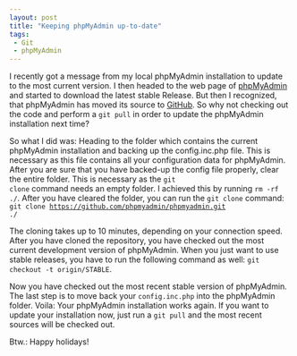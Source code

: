 ```yaml
---
layout: post
title: "Keeping phpMyAdmin up-to-date"
tags:
 - Git
 - phpMyAdmin
---
```

I recently got a message from my local phpMyAdmin installation to update to the most current version.
I then headed to the web page of <a href="http://www.phpmyadmin.net" target="_blank">phpMyAdmin</a> and started to download the latest stable Release.
But then I recognized, that phpMyAdmin has moved its source to <a href="http://www.github.com" target="_blank">GitHub</a>.
So why not checking out the code and perform a <code>git pull</code> in order to update the phpMyAdmin installation next time?

<!--more-->

So what I did was: Heading to the folder which contains the current phpMyAdmin installation and backing up the config.inc.php file.
This is necessary as this file contains all your configuration data for phpMyAdmin.
After you are sure that you have backed-up the config file properly, clear the entire folder.
This is necessary as the <code>git clone</code> command needs an empty folder.
I achieved this by running <code>rm -rf ./</code>.
After you have cleared the folder, you can run the <code>git clone</code> command: <code>git clone https://github.com/phpmyadmin/phpmyadmin.git ./</code>

The cloning takes up to 10 minutes, depending on your connection speed.
After you have cloned the repository, you have checked out the most current development version of phpMyAdmin.
When you just want to use stable releases, you have to run the following command as well: <code>git checkout -t origin/STABLE</code>.

Now you have checked out the most recent stable version of phpMyAdmin.
The last step is to move back your <code>config.inc.php</code> into the phpMyAdmin folder.
Voila: Your phpMyAdmin installation works again.
If you want to update your installation now, just run a <code>git pull</code> and the most recent sources will be checked out.

Btw.: Happy holidays!